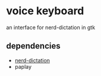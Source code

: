 # voice keyboard

an interface for nerd-dictation in gtk

## dependencies

- [nerd-dictation](https://github.com/ideasman42/nerd-dictation)
- paplay
